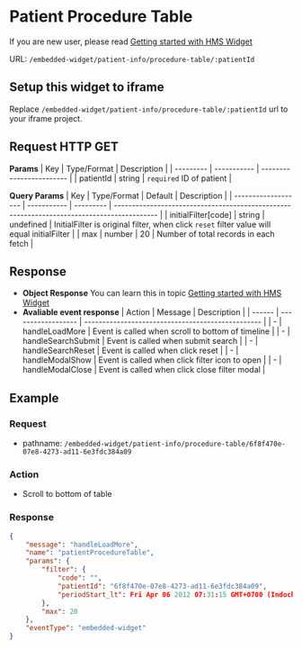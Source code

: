 # Patient Procedure Table

If you are new user, please read [Getting started with HMS Widget](/embedded-widget?widget=get-started)


URL: `/embedded-widget/patient-info/procedure-table/:patientId`

## Setup this widget to iframe
Replace `/embedded-widget/patient-info/procedure-table/:patientId` url to your iframe project.

## Request HTTP GET
**Params**
| Key       | Type/Format | Description              |
| --------- | ----------- | ------------------------ |
| patientId | string      | `required` ID of patient |

**Query Params**
| Key                 | Type/Format | Default   | Description                                                                                |
| ------------------- | ----------- | --------- | ------------------------------------------------------------------------------------------ |
| initialFilter[code] | string      | undefined | InitialFilter is original filter, when click `reset` filter value will equal initialFilter |
| max                 | number      | 20        | Number of total records in each fetch                                                      |

## Response
- **Object Response**
    You can learn this in topic [Getting started with HMS Widget](/embedded-widget?widget=get-started)
- **Avaliable event response**
   | Action | Message            | Description                                       |
   | ------ | ------------------ | ------------------------------------------------- |
   | -      | handleLoadMore     | Event is called when scroll to bottom of timeline |
   | -      | handleSearchSubmit | Event is called when submit search                |
   | -      | handleSearchReset  | Event is called when click reset                  |
   | -      | handleModalShow    | Event is called when click filter icon to open    |
   | -      | handleModalClose   | Event is called when click close filter modal     |


## Example

### Request
 - pathname: `/embedded-widget/patient-info/procedure-table/6f8f470e-07e8-4273-ad11-6e3fdc384a09` 

### Action
 - Scroll to bottom of table

### Response
```json
{
    "message": "handleLoadMore",
    "name": "patientProcedureTable",
    "params": {
        "filter": {
            "code": "",
            "patientId": "6f8f470e-07e8-4273-ad11-6e3fdc384a09",
            "periodStart_lt": Fri Apr 06 2012 07:31:15 GMT+0700 (Indochina Time),
        },
        "max": 20
    },
    "eventType": "embedded-widget"
}
```

